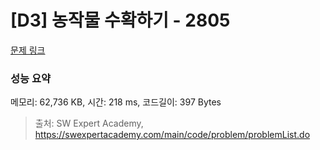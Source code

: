 # [D3] 농작물 수확하기 - 2805 

[문제 링크](https://swexpertacademy.com/main/code/problem/problemDetail.do?contestProbId=AV7GLXqKAWYDFAXB) 

### 성능 요약

메모리: 62,736 KB, 시간: 218 ms, 코드길이: 397 Bytes



> 출처: SW Expert Academy, https://swexpertacademy.com/main/code/problem/problemList.do